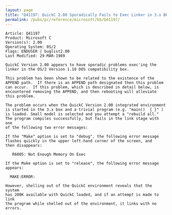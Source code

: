 ```yaml
---
layout: page
title: "Q41197: QuickC 2.00 Sporadically Fails to Exec Linker in 3.x BOX"
permalink: /pubs/pc/reference/microsoft/kb/Q41197/
---
```


	Article: Q41197
	Product: Microsoft C
	Version(s): 2.00
	Operating System: 0S/2
	Flags: ENDUSER | buglist2.00
	Last Modified: 29-MAR-1989
	
	QuickC Version 2.00 appears to have sporadic problems exec'ing the
	linker in the OS/2 Version 1.10 DOS compatibility box.
	
	This problem has been shown to be related to the existence of the
	APPEND path.  If there is an APPEND path designated then this problem
	can occur.  If this problem, which is described in detail below, is
	encountered removing the APPEND, and then rebooting will alleviate
	this problem.
	
	The problem occurs when the QuickC Version 2.00 integrated environment
	is started in the 3.x box and a trivial program (e.g. "main()  { }" )
	is loaded. Small model is selected and you attempt a "rebuild all."
	The program compiles successfully, but fails in the link stage with one
	of the following two error messages:
	
	If the "Make" option is set to "debug", the following error message
	flashes quickly in the upper left-hand corner of the screen, and
	then disappears:
	
	   R6005: Not Enough Memory On Exec
	
	If the Make option is set to "release", the following error message
	appears:
	
	  MAKE:ERROR:
	
	However, shelling out of the QuickC environment reveals that the system
	has 280K available with QuickC loaded, and if an attempt is made to link
	the program while shelled out of the environment, it links with no
	errors.
